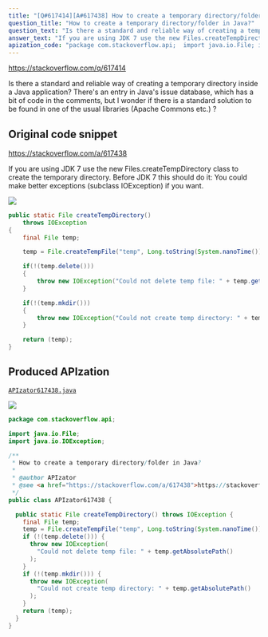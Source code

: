 ```yaml
---
title: "[Q#617414][A#617438] How to create a temporary directory/folder in Java?"
question_title: "How to create a temporary directory/folder in Java?"
question_text: "Is there a standard and reliable way of creating a temporary directory inside a Java application? There's an entry in Java's issue database, which has a bit of code in the comments, but I wonder if there is a standard solution to be found in one of the usual libraries (Apache Commons etc.) ?"
answer_text: "If you are using JDK 7 use the new Files.createTempDirectory class to create the temporary directory. Before JDK 7 this should do it: You could make better exceptions (subclass IOException) if you want."
apization_code: "package com.stackoverflow.api;  import java.io.File; import java.io.IOException;  /**  * How to create a temporary directory/folder in Java?  *  * @author APIzator  * @see <a href=\"https://stackoverflow.com/a/617438\">https://stackoverflow.com/a/617438</a>  */ public class APIzator617438 {    public static File createTempDirectory() throws IOException {     final File temp;     temp = File.createTempFile(\"temp\", Long.toString(System.nanoTime()));     if (!(temp.delete())) {       throw new IOException(         \"Could not delete temp file: \" + temp.getAbsolutePath()       );     }     if (!(temp.mkdir())) {       throw new IOException(         \"Could not create temp directory: \" + temp.getAbsolutePath()       );     }     return (temp);   } }"
---
```


https://stackoverflow.com/q/617414

Is there a standard and reliable way of creating a temporary directory inside a Java application? There&#x27;s an entry in Java&#x27;s issue database, which has a bit of code in the comments, but I wonder if there is a standard solution to be found in one of the usual libraries (Apache Commons etc.) ?



## Original code snippet

https://stackoverflow.com/a/617438

If you are using JDK 7 use the new Files.createTempDirectory class to create the temporary directory.
Before JDK 7 this should do it:
You could make better exceptions (subclass IOException) if you want.

<div class="code-logo"><img src="/stackoverflow.png" /></div>

```java
public static File createTempDirectory()
    throws IOException
{
    final File temp;

    temp = File.createTempFile("temp", Long.toString(System.nanoTime()));

    if(!(temp.delete()))
    {
        throw new IOException("Could not delete temp file: " + temp.getAbsolutePath());
    }

    if(!(temp.mkdir()))
    {
        throw new IOException("Could not create temp directory: " + temp.getAbsolutePath());
    }

    return (temp);
}
```

## Produced APIzation

[`APIzator617438.java`](https://github.com/pasqualesalza/apization/raw/main/data/search/APIzator617438.java)

<div class="code-logo"><img src="/apizator.png" /></div>

```java
package com.stackoverflow.api;

import java.io.File;
import java.io.IOException;

/**
 * How to create a temporary directory/folder in Java?
 *
 * @author APIzator
 * @see <a href="https://stackoverflow.com/a/617438">https://stackoverflow.com/a/617438</a>
 */
public class APIzator617438 {

  public static File createTempDirectory() throws IOException {
    final File temp;
    temp = File.createTempFile("temp", Long.toString(System.nanoTime()));
    if (!(temp.delete())) {
      throw new IOException(
        "Could not delete temp file: " + temp.getAbsolutePath()
      );
    }
    if (!(temp.mkdir())) {
      throw new IOException(
        "Could not create temp directory: " + temp.getAbsolutePath()
      );
    }
    return (temp);
  }
}

```